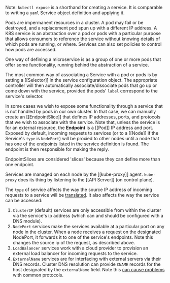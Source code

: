 Note: `kubectl expose` is a shorthand for creating a service.  It is comparable to writing a `yaml` Service object definition and applying it.

Pods are impermanent resources in a cluster.  A pod may fail or be destroyed, and a replacement pod spun up with a different IP address.  A K8S service is an abstraction over a pod or pods with a particular purpose that allows consumers to reference the service without knowing details of which pods are running, or where. Services can also set policies to control how pods are accessed.

One way of defining a microservice is as a group of one or more pods that offer some functionality, running behind the abstraction of a service.

The most common way of associating a Service with a pod or pods is by setting a [[Selector]] in the service configuration object.  The appropriate controller will then automatically associate/dissociate pods that go up or come down with the service, provided the pods' `label` correspond to the service's selector.

In some cases we wish to expose some functionality through a service that is not handled by pods in our own cluster.  In that case, we can manually create an [[EndpointSlice]] that defines IP addresses, ports, and protocols that we wish to associate with the service.  Note that, unless the service is for an external resource, the **Endpoint** is a [[Pod]] IP address and port. Exposed by default, incoming requests to services (or to a [[Node]] if the Service's `type` is `NodePort`) will be proxied to other nodes until a node that has one of the endpoints listed in the service definition is found.  The endpoint is then responsible for making the reply.

EndpointSlices are considered 'slices' because they can define more than one endpoint.

Services are managed on each node by the [[kube-proxy]] agent.  `kube-proxy` does its thing by listening to the [[API Server]] (on control plane).

The `type` of service affects the way the source IP address of incoming requests to a service will be [translated](https://kubernetes.io/docs/tutorials/services/source-ip/). It also affects the way the service can be accessed:
1. `ClusterIP` (default) services are only accessible from within the cluster via the service's ip address (which can  and should be configured with a DNS module). 
2. `NodePort` services make the services available at a particular port on any node in the cluster.  When a node receives a request on the designated NodePort, it forwards it to one of the service's endpoints.  Note this changes the source ip of the request, as described above.
3. `LoadBalancer` services work with a cloud provider to provision an external load balancer for incoming requests to the service. 
4. `ExternalName` services are for interfacing with external servers via their DNS records.  Cluster DNS resolution can provide `CNAME` records for the host designated by the `externalName` field.  Note this [can cause problems](https://kubernetes.io/docs/concepts/services-networking/service/#externalname) with common protocols.